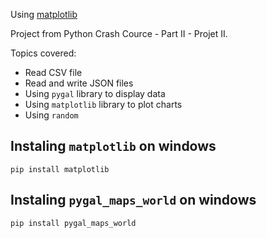 Using [matplotlib](https://matplotlib.org/)

Project from Python Crash Cource - Part II - Projet II.

Topics covered:
- Read CSV file
- Read and write JSON files
- Using `pygal` library to display data
- Using `matplotlib` library to plot charts
- Using `random`

##  Instaling `matplotlib` on windows
`pip install matplotlib`

##  Instaling `pygal_maps_world` on windows
 `pip install pygal_maps_world`
